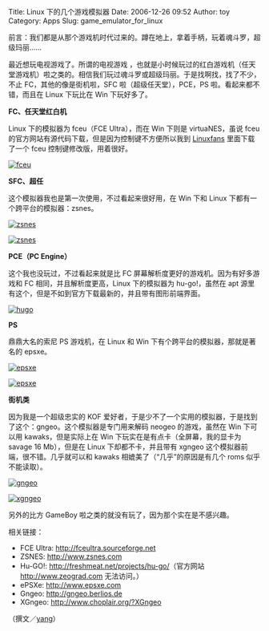 Title: Linux 下的几个游戏模拟器
Date: 2006-12-26 09:52
Author: toy
Category: Apps
Slug: game_emulator_for_linux

前言：我们都是从那个游戏机时代过来的。蹲在地上，拿着手柄，玩着魂斗罗，超级玛丽……

最近想玩电视游戏了。所谓的电视游戏
，也就是小时候玩过的红白游戏机（任天堂游戏机）啦之类的。相信我们玩过魂斗罗或超级玛丽。于是找啊找，找了不少，不止
FC，其他的像是街机啦，SFC 啦（超级任天堂），PCE，PS
啦。看起来都不错，而且在 Linux 下玩比在 Win 下玩好多了。

**FC、任天堂红白机**

Linux 下的模拟器为 fceu（FCE Ultra），而在 Win 下则是 virtuaNES，虽说
fceu 的官方网站有源代码下载，但是因为控制键不方便所以我到
[Linuxfans](http://www.linuxfans.org) 里面下载了一个 fceu
控制键修改版，用着很好。

[![fceu](http://i.linuxtoy.org/i/2006/12/fceu_s.png)](http://i.linuxtoy.org/i/2006/12/fceu.png)

**SFC、超任**

这个模拟器我也是第一次使用，不过看起来很好用，在 Win 下和 Linux
下都有一个跨平台的模拟器：zsnes。

[![zsnes](http://i.linuxtoy.org/i/2006/12/zsnes_s.png)](http://i.linuxtoy.org/i/2006/12/zsnes.png)

[![zsnes](http://i.linuxtoy.org/i/2006/12/zsnes2_s.png)](http://i.linuxtoy.org/i/2006/12/zsnes2.png)

**PCE（PC Engine）**

这个我也没玩过，不过看起来就是比 FC
屏幕解析度更好的游戏机。因为有好多游戏和 FC 相同，并且解析度更高，Linux
下的模拟器为 hu-go!，虽然在 apt
源里有这个，但是不如到官方下载最新的，并且带有图形前端界面。

[![hugo](http://i.linuxtoy.org/i/2006/12/hugo.png)](http://i.linuxtoy.org/i/2006/12/hugo.png)

**PS**

鼎鼎大名的索尼 PS 游戏机，在 Linux 和 Win
下有个跨平台的模拟器，那就是著名的 epsxe。

[![epsxe](http://i.linuxtoy.org/i/2006/12/epsxe_s.png)](http://i.linuxtoy.org/i/2006/12/epsxe.png)

[![epsxe](http://i.linuxtoy.org/i/2006/12/epsxe2.png)](http://i.linuxtoy.org/i/2006/12/epsxe2.png)

**街机类**

因为我是一个超级忠实的 KOF
爱好者，于是少不了一个实用的模拟器，于是找到了这个：gngeo。这个模拟器是专门用来解码
neogeo 的游戏，虽然在 Win 下可以用 kawaks，但是实际上在 Win
下玩实在是有点卡（全屏幕，我的显卡为 savage 16 Mb），但是在 Linux
下却都不卡，并且带有 xgngeo 这个模拟器前端，很不错。几乎就可以和 kawaks
相媲美了（“几乎”的原因是有几个 roms 似乎不能读取）。

[![gngeo](http://i.linuxtoy.org/i/2006/12/gngeo_s.png)](http://i.linuxtoy.org/i/2006/12/gngeo.png)

[![xgngeo](http://i.linuxtoy.org/i/2006/12/xgngeo.png)](http://i.linuxtoy.org/i/2006/12/xgngeo.png)

另外的比方 GameBoy 啦之类的就没有玩了，因为那个实在是不感兴趣。

相关链接：

-   FCE Ultra: <http://fceultra.sourceforge.net>
-   ZSNES: <http://www.zsnes.com>
-   Hu-GO!: <http://freshmeat.net/projects/hu-go/>（官方网站
    <http://www.zeograd.com> 无法访问。）
-   ePSXe: <http://www.epsxe.com>
-   Gngeo: <http://gngeo.berlios.de>
-   XGngeo: <http://www.choplair.org/?XGngeo>

（撰文／[yang](http://yoyoliyang.blogspot.com/2006/12/linux_26.html)）
